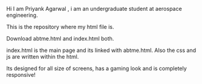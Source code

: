 Hi I am Priyank Agarwal , i am an undergraduate student at aerospace engineering.

This is the repository where my html file is. 

Download abtme.html and index.html both.

index.html is the main page and its linked with abtme.html. Also the css and js are written within the html.

Its designed for all size of screens, has a gaming look and is completely responsive!

